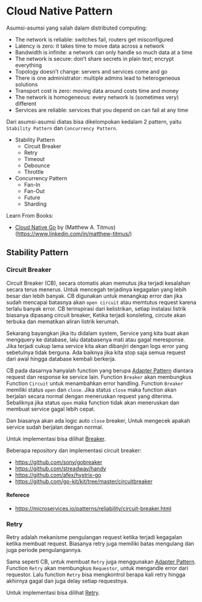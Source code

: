 # Cloud Native Pattern

Asumsi-asumsi yang salah dalam distributed computing:

- The network is reliable: switches fail, routers get misconfigured
- Latency is zero: it takes time to move data across a network
- Bandwidth is infinite: a network can only handle so much data at a time
- The network is secure: don’t share secrets in plain text; encrypt everything
- Topology doesn’t change: servers and services come and go
- There is one administrator: multiple admins lead to heterogeneous solutions
- Transport cost is zero: moving data around costs time and money
- The network is homogeneous: every network is (sometimes very) different
- Services are reliable: services that you depend on can fail at any time

Dari asumsi-asumsi diatas bisa dikelompokan kedalam 2 pattern, yaitu `Stability Pattern` dan `Concurrency Pattern`.

- Stability Pattern
    - Circuit Breaker
    - Retry
    - Timeout
    - Debounce
    - Throttle
- Concurrency Pattern
    - Fan-In
    - Fan-Out
    - Future
    - Sharding

Learn From Books:

- [Cloud Native Go](https://learning.oreilly.com/library/view/cloud-native-go/9781492076322/) by (Matthew A. Titmus)(https://www.linkedin.com/in/matthew-titmus/)

## Stability Pattern

### Circuit Breaker

Circuit Breaker (CB), secara otomatis akan memutus jika terjadi kesalahan secara terus menerus. 
Untuk mencegah terjadinya kegagalan yang lebih besar dan lebih banyak.
CB digunakan untuk menangkap error dan jika sudah mencapai batasnya akan `open circuit` atau memtutus request karena terlalu banyak error.
CB terinspirasi dari kelistrikan, setiap instalasi listrik biasanya dipasang circuit breaker, 
Ketika terjadi konsleting, circute akan terbuka dan mematikan aliran listrik kerumah.

Sekarang bayangkan jika itu didalam system, Service yang kita buat akan mengquery ke database, lalu databasenya mati atau gagal meresponse. 
Jika terjadi cukup lama service kita akan dibanjiri dengan logs error yang sebetulnya tidak berguna.
Ada baiknya jika kita stop saja semua request dari awal hingga database kembali berkerja.

CB pada dasarnya hanyalah function yang berupa [Adapter Pattern](https://refactoring.guru/design-patterns/adapter) diantara request dan response ke service lain. Function `Breaker` akan membungkus Function `Circuit` untuk menambahkan error handling. 
Function `Breaker` memiliki status `open` dan `close`. 
Jika status `close` maka function akan berjalan secara normal dengan meneruskan request yang diterima.
Sebaliknya jika status `open` maka function tidak akan meneruskan dan membuat service gagal lebih cepat.

Dan biasanya akan ada logic auto `close` breaker, Untuk mengecek apakah service sudah berjalan dengan normal.

Untuk implementasi bisa dilihat [Breaker](https://github.com/zeihanaulia/go-cloud-native-patterns/tree/main/breaker).

Beberapa repository dan implementasi circuit breaker:

- https://github.com/sony/gobreaker
- https://github.com/streadway/handy
- https://github.com/afex/hystrix-go
- https://github.com/go-kit/kit/tree/master/circuitbreaker


#### Referece

* https://microservices.io/patterns/reliability/circuit-breaker.html

### Retry

Retry adalah mekanisme pengulangan request ketika terjadi kegagalan ketika membuat request.
Biasanya retry juga memiliki batas mengulang dan juga periode pengulangannya.

Sama seperti CB, untuk membuat `Retry` juga menggunakan [Adapter Pattern](https://refactoring.guru/design-patterns/adapter).
Function `Retry` akan membungkus `Requestor`, untuk mengandle error dari requestor.
Lalu function `Retry` bisa mengkontrol berapa kali retry hingga akhirnya gagal dan juga delay setiap requestnya.

Untuk implementasi bisa dilihat [Retry](https://github.com/zeihanaulia/go-cloud-native-patterns/tree/main/retry).